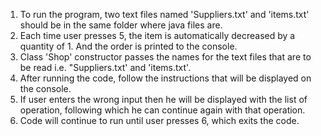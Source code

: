 1. To run the program, two text files named 'Suppliers.txt' and 'items.txt' should be in the same folder where java files are.
2. Each time user presses 5, the item is automatically decreased by a quantity of 1. And the order is printed to the console.
3. Class 'Shop' constructor passes the names for the text files that are to be read i.e. "Suppliers.txt' and 'items.txt'.
4. After running the code, follow the instructions that will be displayed on the console.
5. If user enters the wrong input then he will be displayed with the list of operation, following which he can continue again with that operation. 
6. Code will continue to run until user presses 6, which exits the code.
